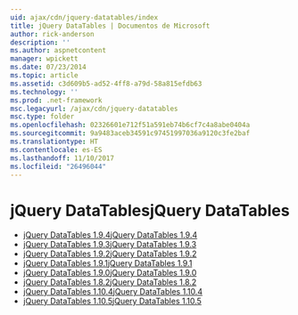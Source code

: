 ```yaml
---
uid: ajax/cdn/jquery-datatables/index
title: jQuery DataTables | Documentos de Microsoft
author: rick-anderson
description: ''
ms.author: aspnetcontent
manager: wpickett
ms.date: 07/23/2014
ms.topic: article
ms.assetid: c3d609b5-ad52-4ff8-a79d-58a815efdb63
ms.technology: ''
ms.prod: .net-framework
msc.legacyurl: /ajax/cdn/jquery-datatables
msc.type: folder
ms.openlocfilehash: 02326601e712f51a591eb74b6cf7c4a8abe0404a
ms.sourcegitcommit: 9a9483aceb34591c97451997036a9120c3fe2baf
ms.translationtype: HT
ms.contentlocale: es-ES
ms.lasthandoff: 11/10/2017
ms.locfileid: "26496044"
---
```

<a name="jquery-datatables"></a><span data-ttu-id="9ad2d-102">jQuery DataTables</span><span class="sxs-lookup"><span data-stu-id="9ad2d-102">jQuery DataTables</span></span>
====================
- [<span data-ttu-id="9ad2d-103">jQuery DataTables 1.9.4</span><span class="sxs-lookup"><span data-stu-id="9ad2d-103">jQuery DataTables 1.9.4</span></span>](cdnjquerydatatables194.md)
- [<span data-ttu-id="9ad2d-104">jQuery DataTables 1.9.3</span><span class="sxs-lookup"><span data-stu-id="9ad2d-104">jQuery DataTables 1.9.3</span></span>](cdnjquerydatatables193.md)
- [<span data-ttu-id="9ad2d-105">jQuery DataTables 1.9.2</span><span class="sxs-lookup"><span data-stu-id="9ad2d-105">jQuery DataTables 1.9.2</span></span>](cdnjquerydatatables192.md)
- [<span data-ttu-id="9ad2d-106">jQuery DataTables 1.9.1</span><span class="sxs-lookup"><span data-stu-id="9ad2d-106">jQuery DataTables 1.9.1</span></span>](cdnjquerydatatables191.md)
- [<span data-ttu-id="9ad2d-107">jQuery DataTables 1.9.0</span><span class="sxs-lookup"><span data-stu-id="9ad2d-107">jQuery DataTables 1.9.0</span></span>](cdnjquerydatatables190.md)
- [<span data-ttu-id="9ad2d-108">jQuery DataTables 1.8.2</span><span class="sxs-lookup"><span data-stu-id="9ad2d-108">jQuery DataTables 1.8.2</span></span>](cdnjquerydatatables182.md)
- [<span data-ttu-id="9ad2d-109">jQuery DataTables 1.10.4</span><span class="sxs-lookup"><span data-stu-id="9ad2d-109">jQuery DataTables 1.10.4</span></span>](cdnjquerydatatables104.md)
- [<span data-ttu-id="9ad2d-110">jQuery DataTables 1.10.5</span><span class="sxs-lookup"><span data-stu-id="9ad2d-110">jQuery DataTables 1.10.5</span></span>](cdnjquerydatatables105.md)
